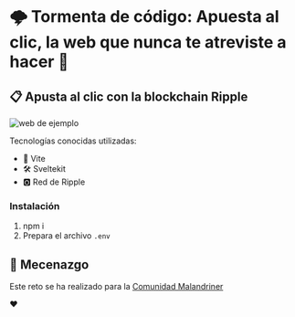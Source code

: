 # 🌩️ Tormenta de código: Apuesta al clic, la web que nunca te atreviste a hacer 🎰
## 📋 Apusta al clic con la blockchain Ripple


![web de ejemplo](https://juego-del-boton.vercel.app/)




Tecnologías conocidas utilizadas:

- 👶 Vite
- 🛠️ Sveltekit
- 🅾️ Red de Ripple



### Instalación


1. npm i
2. Prepara el archivo ``` .env ```



## 🤗 Mecenazgo

Este reto se ha realizado para la [Comunidad Malandriner](https://webreactiva.com/comunidad)

❤️
